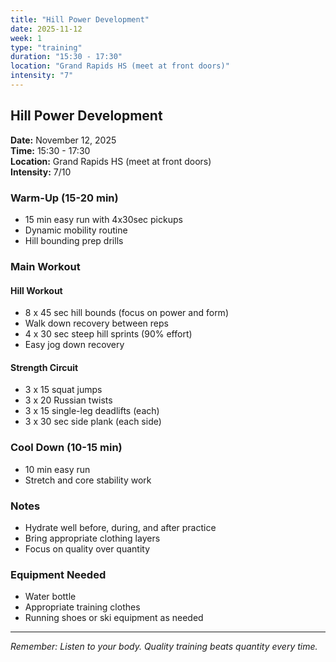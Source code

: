 ```yaml
---
title: "Hill Power Development"
date: 2025-11-12
week: 1
type: "training"
duration: "15:30 - 17:30"
location: "Grand Rapids HS (meet at front doors)"
intensity: "7"
---
```


## Hill Power Development

**Date:** November 12, 2025  
**Time:** 15:30 - 17:30  
**Location:** Grand Rapids HS (meet at front doors)  
**Intensity:** 7/10

### Warm-Up (15-20 min)
- 15 min easy run with 4x30sec pickups
- Dynamic mobility routine
- Hill bounding prep drills

### Main Workout
#### Hill Workout
- 8 x 45 sec hill bounds (focus on power and form)
- Walk down recovery between reps
- 4 x 30 sec steep hill sprints (90% effort)
- Easy jog down recovery

#### Strength Circuit
- 3 x 15 squat jumps
- 3 x 20 Russian twists
- 3 x 15 single-leg deadlifts (each)
- 3 x 30 sec side plank (each side)

### Cool Down (10-15 min)
- 10 min easy run
- Stretch and core stability work

### Notes
- Hydrate well before, during, and after practice
- Bring appropriate clothing layers
- Focus on quality over quantity

### Equipment Needed
- Water bottle
- Appropriate training clothes
- Running shoes or ski equipment as needed

---
*Remember: Listen to your body. Quality training beats quantity every time.*